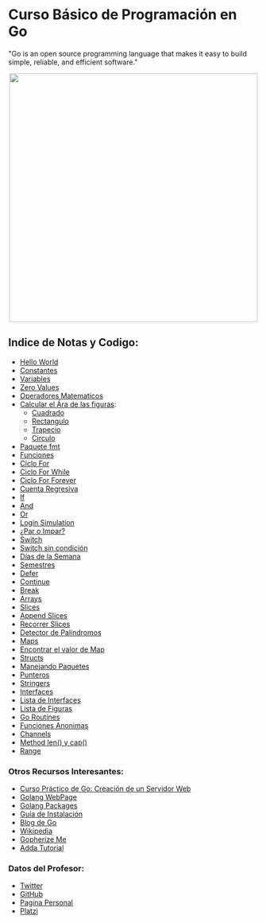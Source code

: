 # Curso Básico de Programación en Go

"Go is an open source programming language that makes it easy to build simple, reliable, and efficient software."

<div align="center"> 
<a href="https://platzi.com/clases/programacion-golang"><img src="./img/platzigo.png" width="500"/></a>
</div>

## Indice de Notas y Codigo:

- [Hello World](./src/01_Hello-World)
- [Constantes](./src/02_Constantes)
- [Variables](./src/03_Variables)
- [Zero Values](./src/04_Zero-Values)
- [Operadores Matematicos](./src/06_Operadores-Matematicos)
- [Calcular el Ára de las figuras](./src/12_Area-Funciones):
  - [Cuadrado](./src/05_Area-Cuadrado)
  - [Rectangulo](./src/07_Area-Rectangulo)
  - [Trapecio](./src/08_Area-Trapecio)
  - [Circulo](./src/09_Area-Circulo)
- [Paquete fmt](./src/10_Paquete-FMT)
- [Funciones](./src/11_Funciones)
- [Ciclo For](./src/13_For)
- [Ciclo For While](./src/14_For-While)
- [Ciclo For Forever](./src/15_For-Forever)
- [Cuenta Regresiva](./src/16_Cuenta-Regresiva)
- [If](./src/17_If)
- [And](./src/18_And)
- [Or](./src/19_Or)
- [Login Simulation](./src/20_Login-Simulation)
- [¿Par o Impar?](./src/21_Par-Impar)
- [Switch](./src/22_Switch)
- [Switch sin condición](./src/23_Switch-No-Condicion)
- [Días de la Semana](./src/24_Dias-Semana)
- [Semestres](./src/25_Semestres)
- [Defer](./src/26_Defer)
- [Continue](./src/27_Continue)
- [Break](./src/28_Break)
- [Arrays](./src/29_Arrays)
- [Slices](./src/30_Slices)
- [Append Slices](./src/31_Append-Slices)
- [Recorrer Slices](./src/32_Recorrer-Slices)
- [Detector de Palindromos](./src/33_Detector-Palindromos)
- [Maps](./src/34_Maps)
- [Encontrar el valor de Map](./src/35_Encontrar-Valor-Map)
- [Structs](./src/36_Structs)
- [Manejando Paquetes](./src/37_mypackage)
- [Punteros](./src/38_Punteros)
- [Stringers](./src/39_Stringers)
- [Interfaces](./src/40_Interfaces)
- [Lista de Interfaces](./src/41_Lista-Interfaces)
- [Lista de Figuras](./src/42_Listas-Figuras)
- [Go Routines](./src/43_GoRoutines)
- [Funciones Anonimas](./src/44_Funciones-Anonimas)
- [Channels](./src/45_Channels)
- [Method len() y cap()](./src/46_len-cap)
- [Range](./src/47_Range-Close)

### Otros Recursos Interesantes:

- [Curso Práctico de Go: Creación de un Servidor Web](https://platzi.com/clases/programacion-golang-2020)
- [Golang WebPage](https://golang.org)
- [Golang Packages](https://golang.org/pkg)
- [Guía de Instalación](https://golang.org/doc/install)
- [Blog de Go](https://blog.golang.org/go-brand)
- [Wikipedia](<https://en.wikipedia.org/wiki/Go_(programming_language)>)
- [Gopherize Me](https://gopherize.me)
- [Adda Tutorial](https://www.w3adda.com/golang-tutorial)

### Datos del Profesor:

- [Twitter](https://twitter.com/osmandi)
- [GitHub](https://github.com/osmandi)
- [Pagina Personal](https://osmandi.com)
- [Platzi](https://platzi.com/p/osmandi)
